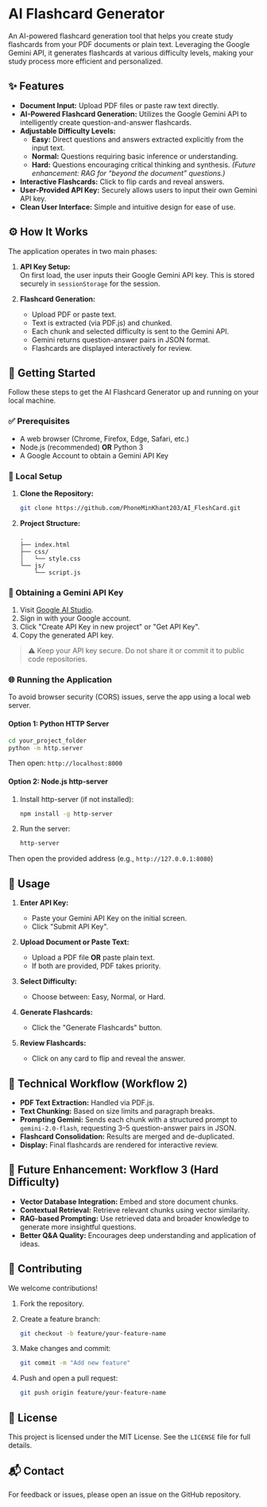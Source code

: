 # AI Flashcard Generator

An AI-powered flashcard generation tool that helps you create study flashcards from your PDF documents or plain text. Leveraging the Google Gemini API, it generates flashcards at various difficulty levels, making your study process more efficient and personalized.

## ✨ Features

* **Document Input:** Upload PDF files or paste raw text directly.
* **AI-Powered Flashcard Generation:** Utilizes the Google Gemini API to intelligently create question-and-answer flashcards.
* **Adjustable Difficulty Levels:**
  * **Easy:** Direct questions and answers extracted explicitly from the input text.
  * **Normal:** Questions requiring basic inference or understanding.
  * **Hard:** Questions encouraging critical thinking and synthesis. *(Future enhancement: RAG for “beyond the document” questions.)*
* **Interactive Flashcards:** Click to flip cards and reveal answers.
* **User-Provided API Key:** Securely allows users to input their own Gemini API key.
* **Clean User Interface:** Simple and intuitive design for ease of use.

## ⚙️ How It Works

The application operates in two main phases:

1. **API Key Setup:**  
   On first load, the user inputs their Google Gemini API key. This is stored securely in `sessionStorage` for the session.

2. **Flashcard Generation:**
   * Upload PDF or paste text.
   * Text is extracted (via PDF.js) and chunked.
   * Each chunk and selected difficulty is sent to the Gemini API.
   * Gemini returns question-answer pairs in JSON format.
   * Flashcards are displayed interactively for review.

## 🚀 Getting Started

Follow these steps to get the AI Flashcard Generator up and running on your local machine.

### ✅ Prerequisites

* A web browser (Chrome, Firefox, Edge, Safari, etc.)
* Node.js (recommended) **OR** Python 3
* A Google Account to obtain a Gemini API Key

### 📁 Local Setup

1. **Clone the Repository:**

   ```bash
   git clone https://github.com/PhoneMinKhant203/AI_FleshCard.git
   ```

2. **Project Structure:**

   ```
   .
   ├── index.html
   ├── css/
   │   └── style.css
   └── js/
       └── script.js
   ```

### 🔑 Obtaining a Gemini API Key

1. Visit [Google AI Studio](https://makersuite.google.com/).
2. Sign in with your Google account.
3. Click "Create API Key in new project" or "Get API Key".
4. Copy the generated API key.

> ⚠️ Keep your API key secure. Do not share it or commit it to public code repositories.

### 🌐 Running the Application

To avoid browser security (CORS) issues, serve the app using a local web server.

#### Option 1: Python HTTP Server

```bash
cd your_project_folder
python -m http.server
```

Then open: `http://localhost:8000`

#### Option 2: Node.js http-server

1. Install http-server (if not installed):

   ```bash
   npm install -g http-server
   ```

2. Run the server:

   ```bash
   http-server
   ```

Then open the provided address (e.g., `http://127.0.0.1:8080`)

## 🧠 Usage

1. **Enter API Key:**
   * Paste your Gemini API Key on the initial screen.
   * Click "Submit API Key".

2. **Upload Document or Paste Text:**
   * Upload a PDF file **OR** paste plain text.
   * If both are provided, PDF takes priority.

3. **Select Difficulty:**
   * Choose between: Easy, Normal, or Hard.

4. **Generate Flashcards:**
   * Click the "Generate Flashcards" button.

5. **Review Flashcards:**
   * Click on any card to flip and reveal the answer.

## 🧬 Technical Workflow (Workflow 2)

* **PDF Text Extraction:** Handled via PDF.js.
* **Text Chunking:** Based on size limits and paragraph breaks.
* **Prompting Gemini:** Sends each chunk with a structured prompt to `gemini-2.0-flash`, requesting 3–5 question-answer pairs in JSON.
* **Flashcard Consolidation:** Results are merged and de-duplicated.
* **Display:** Final flashcards are rendered for interactive review.

## 🔮 Future Enhancement: Workflow 3 (Hard Difficulty)

* **Vector Database Integration:** Embed and store document chunks.
* **Contextual Retrieval:** Retrieve relevant chunks using vector similarity.
* **RAG-based Prompting:** Use retrieved data and broader knowledge to generate more insightful questions.
* **Better Q&A Quality:** Encourages deep understanding and application of ideas.

## 🤝 Contributing

We welcome contributions!

1. Fork the repository.
2. Create a feature branch:

   ```bash
   git checkout -b feature/your-feature-name
   ```

3. Make changes and commit:

   ```bash
   git commit -m "Add new feature"
   ```

4. Push and open a pull request:

   ```bash
   git push origin feature/your-feature-name
   ```

## 📄 License

This project is licensed under the MIT License. See the `LICENSE` file for full details.

## 📬 Contact

For feedback or issues, please open an issue on the GitHub repository.
